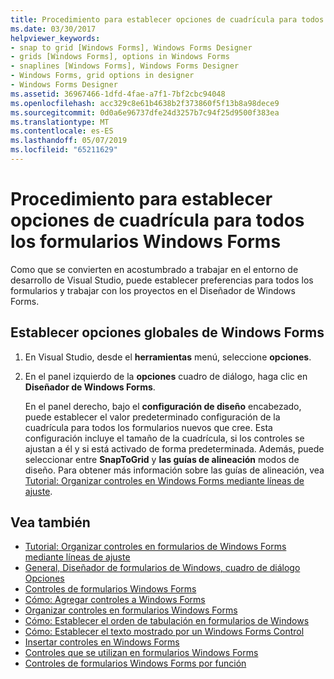 ```yaml
---
title: Procedimiento para establecer opciones de cuadrícula para todos los formularios Windows Forms
ms.date: 03/30/2017
helpviewer_keywords:
- snap to grid [Windows Forms], Windows Forms Designer
- grids [Windows Forms], options in Windows Forms
- snaplines [Windows Forms], Windows Forms Designer
- Windows Forms, grid options in designer
- Windows Forms Designer
ms.assetid: 36967466-1dfd-4fae-a7f1-7bf2cbc94048
ms.openlocfilehash: acc329c8e61b4638b2f373860f5f13b8a98dece9
ms.sourcegitcommit: 0d0a6e96737dfe24d3257b7c94f25d9500f383ea
ms.translationtype: MT
ms.contentlocale: es-ES
ms.lasthandoff: 05/07/2019
ms.locfileid: "65211629"
---
```

# <a name="how-to-set-grid-options-for-all-windows-forms"></a>Procedimiento para establecer opciones de cuadrícula para todos los formularios Windows Forms

Como que se convierten en acostumbrado a trabajar en el entorno de desarrollo de Visual Studio, puede establecer preferencias para todos los formularios y trabajar con los proyectos en el Diseñador de Windows Forms.

## <a name="set-global-windows-forms-options"></a>Establecer opciones globales de Windows Forms

1. En Visual Studio, desde el **herramientas** menú, seleccione **opciones**.

2. En el panel izquierdo de la **opciones** cuadro de diálogo, haga clic en **Diseñador de Windows Forms**.

   En el panel derecho, bajo el **configuración de diseño** encabezado, puede establecer el valor predeterminado configuración de la cuadrícula para todos los formularios nuevos que cree. Esta configuración incluye el tamaño de la cuadrícula, si los controles se ajustan a él y si está activado de forma predeterminada. Además, puede seleccionar entre **SnapToGrid** y **las guías de alineación** modos de diseño. Para obtener más información sobre las guías de alineación, vea [Tutorial: Organizar controles en Windows Forms mediante líneas de ajuste](walkthrough-arranging-controls-on-windows-forms-using-snaplines.md).

## <a name="see-also"></a>Vea también

- [Tutorial: Organizar controles en formularios de Windows Forms mediante líneas de ajuste](walkthrough-arranging-controls-on-windows-forms-using-snaplines.md)
- [General, Diseñador de formularios de Windows, cuadro de diálogo Opciones](https://docs.microsoft.com/previous-versions/visualstudio/visual-studio-2010/5aazxs78(v=vs.100))
- [Controles de formularios Windows Forms](index.md)
- [Cómo: Agregar controles a Windows Forms](how-to-add-controls-to-windows-forms.md)
- [Organizar controles en formularios Windows Forms](arranging-controls-on-windows-forms.md)
- [Cómo: Establecer el orden de tabulación en formularios de Windows](how-to-set-the-tab-order-on-windows-forms.md)
- [Cómo: Establecer el texto mostrado por un Windows Forms Control](how-to-set-the-text-displayed-by-a-windows-forms-control.md)
- [Insertar controles en Windows Forms](putting-controls-on-windows-forms.md)
- [Controles que se utilizan en formularios Windows Forms](controls-to-use-on-windows-forms.md)
- [Controles de formularios Windows Forms por función](windows-forms-controls-by-function.md)
